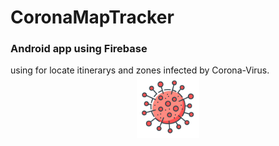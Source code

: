 # CoronaMapTracker
<h3>Android app using Firebase</h3>
using for locate itinerarys and zones infected by Corona-Virus.
<center><img src="https://github.com/Ataminos/Corona/blob/master/app/src/main/res/drawable/icon.png" width="100px" height="100px"></center>
